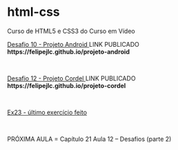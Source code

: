 # html-css
 Curso de HTML5 e CSS3 do Curso em Vídeo
 <p><a href="https://felipejlc.github.io/html-css/desafios/d010/android.html" target="blank"> Desafio 10 - Projeto Android </a>LINK PUBLICADO <strong>https://felipejlc.github.io/projeto-android</strong></p>
 <br>
 <p><a href="https://felipejlc.github.io/html-css/desafios/d012/index.html" target="blank"> Desafio 12 - Projeto Cordel </a>LINK PUBLICADO <strong>https://felipejlc.github.io/projeto-cordel</strong></p>
 <br>
 <p><a href="https://felipejlc.github.io/html-css/exercicios/ex023/tabela003.html" target="blank"> Ex23 - último exercício feito </a></p>
 <br>
 <p> PRÓXIMA AULA = Capítulo 21 Aula 12 – Desafios (parte 2)</p>